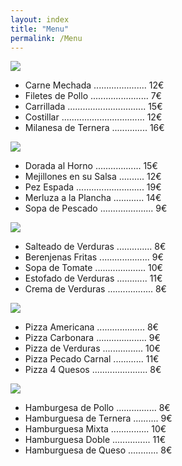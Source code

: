 ```yaml
---
layout: index
title: "Menu"
permalink: /Menu
---
```


<div class="menuDiv">
    <p onclick="mostrar(1)">
        <img src="{{ site.baseurl }}/assets/images/autentica_grasa.jpg" id="carne">
    </p>
    <div id="1" class="oculto">
        <ul class="uno">
            <li>Carne Mechada ..................... 12€</li>
            <li>Filetes de Pollo ....................... 7€</li>
            <li>Carrillada ............................... 15€</li>
            <li>Costillar ................................. 12€</li>
            <li>Milanesa de Ternera .............. 16€</li>
        </ul>
    </div>
    <p onclick="mostrar(2)">
        <img src="{{ site.baseurl }}/assets/images/fish2.jpg" id="pescado">
    </p>
    <div id="2" class="oculto">
        <ul class="dos">
            <li>Dorada al Horno .................. 15€</li>
            <li>Mejillones en su Salsa .......... 12€</li>
            <li>Pez Espada ........................... 19€</li>
            <li>Merluza a la Plancha ............ 14€</li>
            <li>Sopa de Pescado ..................... 9€</li>
        </ul>
    </div>
    <p onclick="mostrar(3)">
        <img src="{{ site.baseurl }}/assets/images/salad2.jpg" id="verdura">
    </p>
    <div id="3" class="oculto">
        <ul class="tres">
            <li>Salteado de Verduras .............. 8€</li>
            <li>Berenjenas Fritas .................... 9€</li>
            <li>Sopa de Tomate .................... 10€</li>
            <li>Estofado de Verduras ............ 11€</li>
            <li>Crema de Verduras .................. 8€</li>
        </ul>
    </div>
    <p onclick="mostrar(4)">
        <img src="{{ site.baseurl }}/assets/images/pizza1.jpg" id="pizza">
    </p>
    <div id="4" class="oculto">
        <ul class="cuatro">
            <li>Pizza Americana ................... 8€</li>
            <li>Pizza Carbonara .................... 9€</li>
            <li>Pizza de Verduras ................ 10€</li>
            <li>Pizza Pecado Carnal ............ 11€</li>
            <li>Pizza 4 Quesos ...................... 8€</li>
        </ul>
    </div>
    <p onclick="mostrar(5)">
        <img src="{{ site.baseurl }}/assets/images/burger1.jpg" id="hamburguesa">
    </p>
    <div id="5" class="oculto">
        <ul class="cinco">
            <li>Hamburgesa de Pollo ................ 8€</li>
            <li>Hamburguesa de Ternera .......... 9€</li>
            <li>Hamburguesa Mixta ............... 10€</li>
            <li>Hamburguesa Doble ............... 11€</li>
            <li>Hamburguesa de Queso ............ 8€</li>
        </ul>
    </div>
</div>
<script src="{{ site.baseurl }}/assets/js/menu.js"></script>